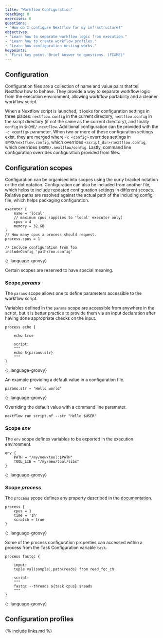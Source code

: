 ```yaml
---
title: "Workflow Configuration"
teaching: 0
exercises: 0
questions:
- "How do I configure Nextflow for my infrastructure?"
objectives:
- "Learn how to separate workflow logic from execution."
- "Learn how to create workflow profiles."
- "Learn how configuration nesting works."
keypoints:
- "First key point. Brief Answer to questions. (FIXME)"
---
```


## Configuration

Configuration files are a collection of name and value pairs that
tell Nextflow how to behave. They provide a way to separate workflow
logic from the execution environment, allowing workflow portability
and a cleaner workflow script.

When a Nextflow script is launched, it looks for configuration
settings in three places: `nextflow.config` in the current directory,
`nextflow.config` in the script directory (if not the same as the
current directory), and finally `config` in `$HOME/.nextflow`.
Additional configuration can be provided with the `-c <config>` parameter.
When two or more of these configuration settings exist, they are merged
where `-c <config>` overrides settings in `$PWD/nextflow.config`, which
overrides `<script_dir>/nextflow.config`, which overrides
`$HOME/.nextflow/config`. Lastly, command line configuration overrides
configuration provided from files.

## Configuration scopes

Configuration can be organised into scopes using the curly bracket
notation or the dot notation. Configuration can also be included
from another file, which helps to include repeated configuration
settings in different scopes. Relative paths are resolved against
the actual path of the including config file, which helps packaging
configuration.

~~~
executor {
    name = 'local'
    // maximum cpus (applies to 'local' executor only)
    cpus = 4
    memory = 32.GB
}
// How many cpus a process should request.
process.cpus = 1

// Include configuration from foo
includeConfig 'path/foo.config'
~~~
{: .language-groovy}

Certain scopes are reserved to have special meaning.

### Scope *params*

The `params` scope allows one to define parameters accessible to
the workflow script.

Variables defined in the `params` scope are accessible from anywhere
in the script, but it is better practice to provide them via an input
declaration after having done appropriate checks on the input.
~~~
process echo {

    echo true

    script:
    """
    echo ${params.str}
    """
}
~~~
{: .language-groovy}

An example providing a default value in a configuration file.

~~~
params.str = 'Hello world'
~~~
{: .language-groovy}

Overriding the default value with a command line parameter.
~~~
nextflow run script.nf --str "Hello $USER"
~~~

### Scope *env*

The `env` scope defines variables to be exported in the execution
environment.

~~~
env {
    PATH = "/my/new/tool:$PATH"
    TOOL_LIB = "/my/new/tool/libs"
}
~~~
{: .language-groovy}


### Scope *process*

The `process` scope defines any property described in the
[documentation](https://www.nextflow.io/docs/latest/process.html#process-directives).

~~~
process {
    cpus = 1
    time = '1h'
    scratch = true
}
~~~
{: .language-groovy}

Some of the process configuration properties can accessed within a process
from the Task Configuration variable `task`.
<!-- FIXME: Which ones - where in the docs -->
~~~
process fastqc {

    input:
    tuple val(sample),path(reads) from read_fqc_ch

    script:
    """
    fastqc --threads ${task.cpus} $reads
    """
}
~~~
{: .language-groovy}

## Configuration profiles




{% include links.md %}
